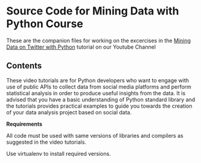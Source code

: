 # Source Code for Mining Data with Python Course

These are the companion files for working on the excercises in the [Mining Data on Twitter with Python](https://www.youtube.com/playlist?list=PLmcBskOCOOFW1SNrz6_yzCEKGvh65wYb9) tutorial on our Youtube Channel

## Contents

These video tutorials are for Python developers who want to engage with use of public APIs to collect data from social media platforms and perform statistical analysis in order to produce useful insights from the data. It is advised that you have a basic understanding of Python standard library and the tutorials provides practical examples to guide you towards the creation of your data analysis project based on social data.

**Requirements**

All code must be used with same versions of libraries and compilers as suggested in the video tutorials.

Use virtualenv to install required versions.